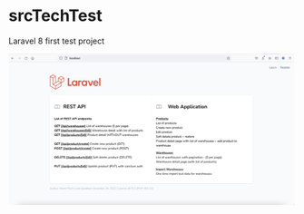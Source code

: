 # srcTechTest
Laravel 8 first test project


![HomePage Screen](https://github.com/marekDeveloper/srcTechTest/blob/main/Screen%20Shot%202021-11-24%20at%205.26.37%20PM.png)

